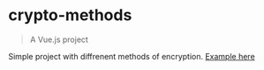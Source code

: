 # crypto-methods

> A Vue.js project

Simple project with diffrenent methods of encryption. [Example here](https://taras-danyliuk.github.io/crypto/)
